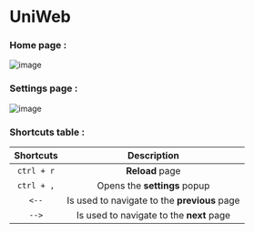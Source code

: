 # UniWeb
 
### Home page :

![image](https://github.com/user-attachments/assets/b767b385-7ace-443f-a616-6479972979f9)

### Settings page :

![image](https://github.com/user-attachments/assets/0bf18274-b483-4f04-ad26-6a82ad809921)

### Shortcuts table :

| Shortcuts | Description |
| :---: | :---: |
| `ctrl + r` | **Reload** page |
| `ctrl + ,` | Opens the **settings** popup |
| `<--` | Is used to navigate to the **previous** page |
| `-->` | Is used to navigate to the **next** page |

